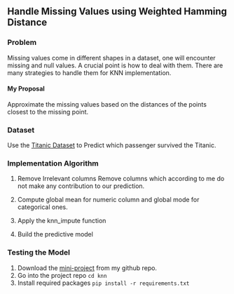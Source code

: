 ## Handle Missing Values using Weighted Hamming Distance

### Problem

Missing values come in different shapes in a dataset,
one will encounter missing and null values. A crucial point is how to deal with them.
There are many strategies to handle them for KNN implementation.

#### My Proposal

Approximate the missing values based on the distances of the points closest to the missing point.

### Dataset

Use the [Titanic Dataset](https://www.kaggle.com/c/titanic/data) to Predict which passenger survived the Titanic.

### Implementation Algorithm

1. Remove Irrelevant columns
   Remove columns which according to me do not make any contribution to our prediction.

2. Compute global mean for numeric column and global mode for categorical ones.

3. Apply the knn_impute function

4. Build the predictive model

### Testing the Model

1. Download the [mini-project](https://github.com/ErickMwazonga/knn.git) from my github repo.
2. Go into the project repo
   `cd knn`
3. Install required packages
   `pip install -r requirements.txt`

